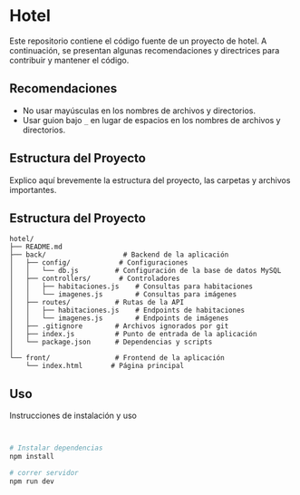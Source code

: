 # Hotel

Este repositorio contiene el código fuente de un proyecto de hotel. A continuación, se presentan algunas recomendaciones y directrices para contribuir y mantener el código.

## Recomendaciones

- No usar mayúsculas en los nombres de archivos y directorios.
- Usar guion bajo `_` en lugar de espacios en los nombres de archivos y directorios.

## Estructura del Proyecto

Explico aquí brevemente la estructura del proyecto, las carpetas y archivos importantes.

## Estructura del Proyecto

```
hotel/
├── README.md
├── back/                   # Backend de la aplicación
│   ├── config/            # Configuraciones
│   │   └── db.js         # Configuración de la base de datos MySQL
│   ├── controllers/       # Controladores
│   │   ├── habitaciones.js    # Consultas para habitaciones
│   │   └── imagenes.js        # Consultas para imágenes
│   ├── routes/           # Rutas de la API
│   │   ├── habitaciones.js    # Endpoints de habitaciones
│   │   └── imagenes.js        # Endpoints de imágenes
│   ├── .gitignore        # Archivos ignorados por git
│   ├── index.js          # Punto de entrada de la aplicación
│   └── package.json      # Dependencias y scripts
│
└── front/                # Frontend de la aplicación
    └── index.html       # Página principal
```


## Uso

Instrucciones de instalación y uso

```sh


# Instalar dependencias
npm install

# correr servidor
npm run dev
